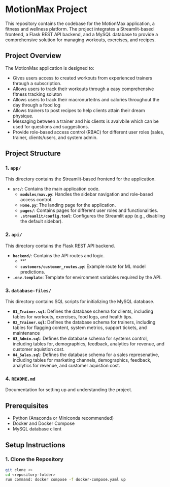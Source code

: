 # MotionMax Project

This repository contains the codebase for the MotionMax application, a fitness and wellness platform. The project integrates a Streamlit-based frontend, a Flask REST API backend, and a MySQL database to provide a comprehensive solution for managing workouts, exercises, and recipes.

## Project Overview

The MotionMax application is designed to:
- Gives users access to created workouts from experienced trainers through a subscription.
- Allows users to track their workouts through a easy comprehensive fitness tracking soluton
- Allows users to track their macronurteitns and calories throughout the day through a food log
- Allows trainers to post recipes to help clients attain their dream physique.
- Messaging between a trainer and his clients is avaivbile which can be used for questions and suggestions.
- Provide role-based access control (RBAC) for different user roles (sales, trainer, clients/users, and system admin.

## Project Structure

### 1. `app/`
This directory contains the Streamlit-based frontend for the application.

- **`src/`**: Contains the main application code.
  - **`modules/nav.py`**: Handles the sidebar navigation and role-based access control.
  - **`Home.py`**: The landing page for the application.
  - **`pages/`**: Contains pages for different user roles and functionalities.
  - **`.streamlit/config.toml`**: Configures the Streamlit app (e.g., disabling the default sidebar).

### 2. `api/`
This directory contains the Flask REST API backend.

- **`backend/`**: Contains the API routes and logic.
  - **'
  - **`customers/customer_routes.py`**: Example route for ML model predictions.
- **`.env.template`**: Template for environment variables required by the API.

### 3. `database-files/`
This directory contains SQL scripts for initializing the MySQL database.
- **`01_Trainer.sql`**: Defines the database schema for clients, including tables for workouts, exercises, food logs, and health tips.
- **`02_Trainer.sql`**: Defines the database schema for trainers, including tables for flagging content, system metrics, support tickets, and maintenance
- **`03_Admin.sql`**: Defines the database schema for systems control, including tables for, demographics, feedback, analytics for revenue, and customer aquistion cost.
- **`04_Sales.sql`**: Defines the database schema for a sales represenative, including tables for marketing channels, demographics, feedback, analytics for revenue, and customer aquistion cost.

### 4. `README.md`
Documentation for setting up and understanding the project.

## Prerequisites

- Python (Anaconda or Miniconda recommended)
- Docker and Docker Compose
- MySQL database client

## Setup Instructions

### 1. Clone the Repository
```bash
git clone <>
cd <repository-folder>
run command: docker compose -f docker-compose.yaml up 
